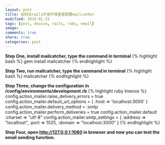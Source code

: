 ```yaml
---
layout: post
title: 如何在rails开发环境里里配置mailcather
modified: 2014-01-21
tags: [post, devise, rails, ruby, email]
image:
comments: true
share: true
categories: post
---
```


**Step One, install mailcatcher, type the command in terminal**
{% highlight bash %}
gem install mailcatcher
{% endhighlight %}

**Step Two, run mailcatcher, type the command in terminal**
{% highlight bash %}
mailcatcher
{% endhighlight %}

**Step Three, change the configuration in /config/environments/development.rb**
{% highlight ruby linenos %}
config.action_mailer.raise_delivery_errors = true
config.action_mailer.default_url_options = { :host => 'localhost:3000' }
config.action_mailer.delivery_method = :smtp
config.action_mailer.perform_deliveries = true
config.action_mailer.default :charset => "utf-8"
config.action_mailer.smtp_settings = {
  :address => "localhost",
  :port => 1025,
  :domain => "localhost:3000"
}
{% endhighlight %}

**Step Four, open http://127.0.0.1:1080 in browser and now you can test the email sending function.**